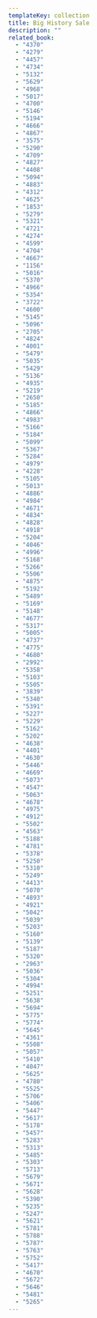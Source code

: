 ```yaml
---
templateKey: collection
title: Big History Sale
description: ""
related_book:
  - "4370"
  - "4279"
  - "4457"
  - "4734"
  - "5132"
  - "5629"
  - "4968"
  - "5017"
  - "4700"
  - "5146"
  - "5194"
  - "4666"
  - "4867"
  - "3575"
  - "5290"
  - "4709"
  - "4827"
  - "4408"
  - "5094"
  - "4883"
  - "4312"
  - "4625"
  - "1853"
  - "5279"
  - "5321"
  - "4721"
  - "4274"
  - "4599"
  - "4704"
  - "4667"
  - "1156"
  - "5016"
  - "5370"
  - "4966"
  - "5354"
  - "3722"
  - "4600"
  - "5145"
  - "5096"
  - "2705"
  - "4824"
  - "4001"
  - "5479"
  - "5035"
  - "5429"
  - "5136"
  - "4935"
  - "5219"
  - "2650"
  - "5185"
  - "4866"
  - "4983"
  - "5166"
  - "5184"
  - "5099"
  - "5367"
  - "5284"
  - "4979"
  - "4228"
  - "5105"
  - "5013"
  - "4886"
  - "4984"
  - "4671"
  - "4834"
  - "4828"
  - "4918"
  - "5204"
  - "4046"
  - "4996"
  - "5168"
  - "5266"
  - "5506"
  - "4875"
  - "5192"
  - "5489"
  - "5169"
  - "5148"
  - "4677"
  - "5317"
  - "5005"
  - "4737"
  - "4775"
  - "4680"
  - "2992"
  - "5358"
  - "5103"
  - "5505"
  - "3839"
  - "5340"
  - "5391"
  - "5227"
  - "5229"
  - "5162"
  - "5202"
  - "4638"
  - "4401"
  - "4630"
  - "5446"
  - "4669"
  - "5073"
  - "4547"
  - "5063"
  - "4678"
  - "4975"
  - "4912"
  - "5502"
  - "4563"
  - "5188"
  - "4781"
  - "5378"
  - "5250"
  - "5310"
  - "5249"
  - "4413"
  - "5070"
  - "4893"
  - "4921"
  - "5042"
  - "5039"
  - "5203"
  - "5160"
  - "5139"
  - "5187"
  - "5320"
  - "2963"
  - "5036"
  - "5304"
  - "4994"
  - "5251"
  - "5638"
  - "5694"
  - "5775"
  - "5774"
  - "5645"
  - "4361"
  - "5508"
  - "5057"
  - "5410"
  - "4047"
  - "5625"
  - "4780"
  - "5525"
  - "5706"
  - "5406"
  - "5447"
  - "5617"
  - "5178"
  - "5457"
  - "5283"
  - "5313"
  - "5485"
  - "5303"
  - "5713"
  - "5679"
  - "5671"
  - "5628"
  - "5390"
  - "5235"
  - "5247"
  - "5621"
  - "5781"
  - "5788"
  - "5787"
  - "5763"
  - "5752"
  - "5417"
  - "4670"
  - "5672"
  - "5646"
  - "5481"
  - "5265"
---
```

